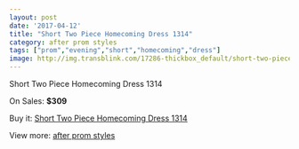 ```yaml
---
layout: post
date: '2017-04-12'
title: "Short Two Piece Homecoming Dress 1314"
category: after prom styles
tags: ["prom","evening","short","homecoming","dress"]
image: http://img.transblink.com/17286-thickbox_default/short-two-piece-homecoming-dress-1314.jpg
---
```

Short Two Piece Homecoming Dress 1314

On Sales: **$309**
<a href="https://www.transblink.com/en/after-prom-styles/5447-short-two-piece-homecoming-dress-1314.html"><amp-img layout="responsive" width="600" height="600" src="//img.transblink.com/17286-thickbox_default/short-two-piece-homecoming-dress-1314.jpg" alt="Short Two Piece Homecoming Dress 1314 0" /></a>
<a href="https://www.transblink.com/en/after-prom-styles/5447-short-two-piece-homecoming-dress-1314.html"><amp-img layout="responsive" width="600" height="600" src="//img.transblink.com/17288-thickbox_default/short-two-piece-homecoming-dress-1314.jpg" alt="Short Two Piece Homecoming Dress 1314 1" /></a>
<a href="https://www.transblink.com/en/after-prom-styles/5447-short-two-piece-homecoming-dress-1314.html"><amp-img layout="responsive" width="600" height="600" src="//img.transblink.com/17287-thickbox_default/short-two-piece-homecoming-dress-1314.jpg" alt="Short Two Piece Homecoming Dress 1314 2" /></a>

Buy it: [Short Two Piece Homecoming Dress 1314](https://www.transblink.com/en/after-prom-styles/5447-short-two-piece-homecoming-dress-1314.html "Short Two Piece Homecoming Dress 1314")

View more: [after prom styles](https://www.transblink.com/en/55-after-prom-styles "after prom styles")